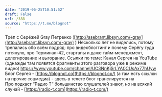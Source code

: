 ```yaml
---
date: "2019-06-25T10:51:52"
draft: False
url: /388
source: "https://t.me/blognot"
---
```


Трёп с Серёжей Gray Петренко
([http://asebrant.libsyn.com/-gray](http://asebrant.libsyn.com/-gray) )
Несколько лет не виделись, потому трепались обо всём подряд: про видеоблоггинг и почему Серёгу туда потянуло, про Терминал-42, стартапы и даже тайм-менеджмент, делегирование и выгорание. 
Ссылки по теме:
Канал Сергея на YouTube (однажды там появятся фрагменты этого разговора уже в режиме видео) 
[https://www.youtube.com/channel/UC3NnKjSrLYA0CUsAx77hUyw
](https://www.youtube.com/channel/UC3NnKjSrLYA0CUsAx77hUyw)Блог Сергея - [https://blognot.co](https://blognot.co/) (а там есть ссылки на прочие соцмедиа) - здесь в телеге блог транслируется на  
Про подкаст “Радио Т” большинство слушателей знают, но на всякий случай - [https://radio-t.com](https://radio-t.com/)
